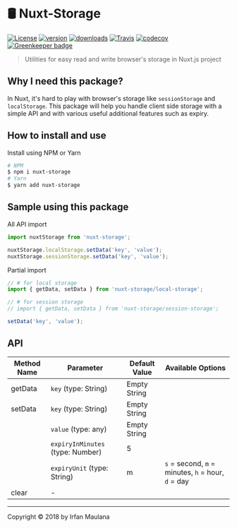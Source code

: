 # 🛢 Nuxt-Storage

[![License](https://img.shields.io/github/license/mazipan/nuxt-storage.svg?longCache=true)](https://github.com/mazipan/nuxt-storage) [![version](https://img.shields.io/npm/v/nuxt-storage.svg?maxAge=3600)](https://www.npmjs.com/package/nuxt-storage)
[![downloads](https://img.shields.io/npm/dt/nuxt-storage.svg?maxAge=86400)](https://www.npmjs.com/package/nuxt-storage) [![Travis](https://img.shields.io/travis/mazipan/nuxt-storage.svg?maxAge=86400)](https://travis-ci.org/mazipan/nuxt-storage)
[![codecov](https://codecov.io/gh/mazipan/nuxt-storage/branch/master/graph/badge.svg?maxAge=86400)](https://codecov.io/gh/mazipan/nuxt-storage) [![Greenkeeper badge](https://badges.greenkeeper.io/mazipan/nuxt-storage.svg)](https://greenkeeper.io/)

> Utilities for easy read and write browser's storage in Nuxt.js project

## Why I need this package?

In Nuxt, it's hard to play with browser's storage like `sessionStorage` and `localStorage`.
This package will help you handle client side storage with a simple API and with various useful additional features such as expiry.

## How to install and use

Install using NPM or Yarn

```bash
# NPM
$ npm i nuxt-storage
# Yarn
$ yarn add nuxt-storage
```

## Sample using this package

All API import

```js
import nuxtStorage from 'nuxt-storage';

nuxtStorage.localStorage.setData('key', 'value');
nuxtStorage.sessionStorage.setData('key', 'value');
```

Partial import

```js
// # for local storage
import { getData, setData } from 'nuxt-storage/local-storage';

// # for session storage
// import { getData, setData } from 'nuxt-storage/session-storage';

setData('key', 'value');
```

## API

| Method Name | Parameter                         | Default Value | Available Options |
|-------------|-----------------------------------|---------------|-------------------|
| getData     | `key` (type: String)              | Empty String  |  |
| setData     | `key` (type: String)              | Empty String  |  |
|             | `value` (type: any)               | Empty String  |  |
|             | `expiryInMinutes` (type: Number)  | 5             |  |
|             | `expiryUnit` (type: String)       | m             | `s` = second, `m` = minutes, `h` = hour, `d` = day  |
| clear       | -                                 |               |  |

-----

Copyright © 2018 by Irfan Maulana